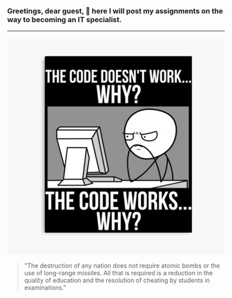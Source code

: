 ### Greetings, dear guest, 👋 here I will post my assignments on the way to becoming an IT specialist. 
____

<p align="center"><img src="why.jpg"></p>



> "The destruction of any nation does not require atomic bombs or the use of long-range missiles. All that is required is a reduction in the quality of education and the resolution of cheating by students in examinations."
